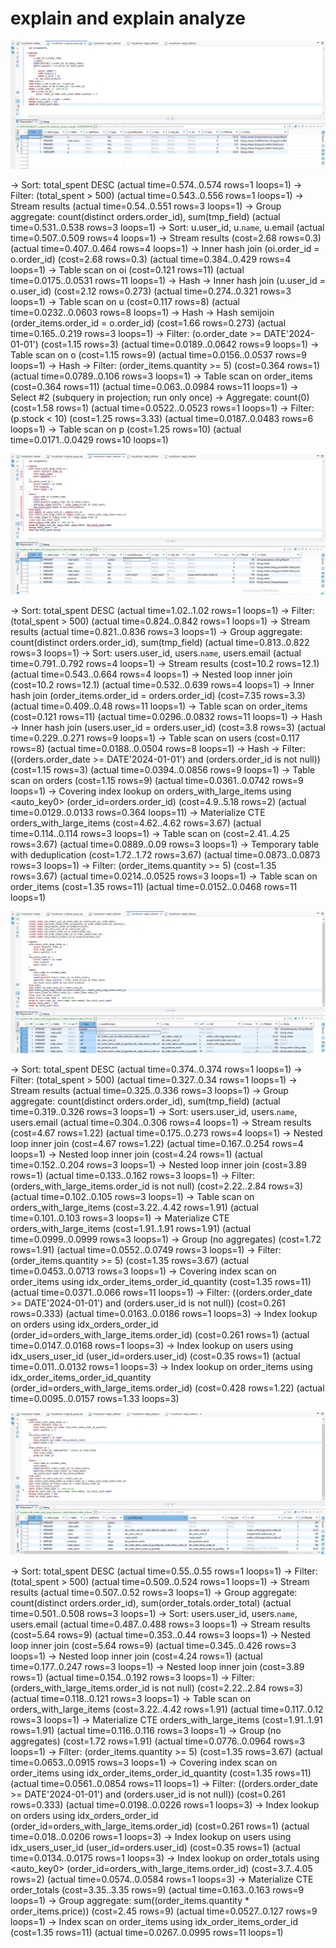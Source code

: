 # explain and explain analyze
![original query](execution_plans/original_query.png)

-> Sort: total_spent DESC  (actual time=0.574..0.574 rows=1 loops=1)
    -> Filter: (total_spent > 500)  (actual time=0.543..0.556 rows=1 loops=1)
        -> Stream results  (actual time=0.54..0.551 rows=3 loops=1)
            -> Group aggregate: count(distinct orders.order_id), sum(tmp_field)  (actual time=0.531..0.538 rows=3 loops=1)
                -> Sort: u.user_id, u.`name`, u.email  (actual time=0.507..0.509 rows=4 loops=1)
                    -> Stream results  (cost=2.68 rows=0.3) (actual time=0.407..0.464 rows=4 loops=1)
                        -> Inner hash join (oi.order_id = o.order_id)  (cost=2.68 rows=0.3) (actual time=0.384..0.429 rows=4 loops=1)
                            -> Table scan on oi  (cost=0.121 rows=11) (actual time=0.0175..0.0531 rows=11 loops=1)
                            -> Hash
                                -> Inner hash join (u.user_id = o.user_id)  (cost=2.12 rows=0.273) (actual time=0.274..0.321 rows=3 loops=1)
                                    -> Table scan on u  (cost=0.117 rows=8) (actual time=0.0232..0.0603 rows=8 loops=1)
                                    -> Hash
                                        -> Hash semijoin (order_items.order_id = o.order_id)  (cost=1.66 rows=0.273) (actual time=0.165..0.219 rows=3 loops=1)
                                            -> Filter: (o.order_date >= DATE'2024-01-01')  (cost=1.15 rows=3) (actual time=0.0189..0.0642 rows=9 loops=1)
                                                -> Table scan on o  (cost=1.15 rows=9) (actual time=0.0156..0.0537 rows=9 loops=1)
                                            -> Hash
                                                -> Filter: (order_items.quantity >= 5)  (cost=0.364 rows=1) (actual time=0.0789..0.106 rows=3 loops=1)
                                                    -> Table scan on order_items  (cost=0.364 rows=11) (actual time=0.063..0.0984 rows=11 loops=1)
-> Select #2 (subquery in projection; run only once)
    -> Aggregate: count(0)  (cost=1.58 rows=1) (actual time=0.0522..0.0523 rows=1 loops=1)
        -> Filter: (p.stock < 10)  (cost=1.25 rows=3.33) (actual time=0.0187..0.0483 rows=6 loops=1)
            -> Table scan on p  (cost=1.25 rows=10) (actual time=0.0171..0.0429 rows=10 loops=1)


![step 1](execution_plans/step1.png)

-> Sort: total_spent DESC  (actual time=1.02..1.02 rows=1 loops=1)
    -> Filter: (total_spent > 500)  (actual time=0.824..0.842 rows=1 loops=1)
        -> Stream results  (actual time=0.821..0.836 rows=3 loops=1)
            -> Group aggregate: count(distinct orders.order_id), sum(tmp_field)  (actual time=0.813..0.822 rows=3 loops=1)
                -> Sort: users.user_id, users.`name`, users.email  (actual time=0.791..0.792 rows=4 loops=1)
                    -> Stream results  (cost=10.2 rows=12.1) (actual time=0.543..0.664 rows=4 loops=1)
                        -> Nested loop inner join  (cost=10.2 rows=12.1) (actual time=0.532..0.639 rows=4 loops=1)
                            -> Inner hash join (order_items.order_id = orders.order_id)  (cost=7.35 rows=3.3) (actual time=0.409..0.48 rows=11 loops=1)
                                -> Table scan on order_items  (cost=0.121 rows=11) (actual time=0.0296..0.0832 rows=11 loops=1)
                                -> Hash
                                    -> Inner hash join (users.user_id = orders.user_id)  (cost=3.8 rows=3) (actual time=0.229..0.271 rows=9 loops=1)
                                        -> Table scan on users  (cost=0.117 rows=8) (actual time=0.0188..0.0504 rows=8 loops=1)
                                        -> Hash
                                            -> Filter: ((orders.order_date >= DATE'2024-01-01') and (orders.order_id is not null))  (cost=1.15 rows=3) (actual time=0.0394..0.0856 rows=9 loops=1)
                                                -> Table scan on orders  (cost=1.15 rows=9) (actual time=0.0361..0.0742 rows=9 loops=1)
                            -> Covering index lookup on orders_with_large_items using <auto_key0> (order_id=orders.order_id)  (cost=4.9..5.18 rows=2) (actual time=0.0129..0.0133 rows=0.364 loops=11)
                                -> Materialize CTE orders_with_large_items  (cost=4.62..4.62 rows=3.67) (actual time=0.114..0.114 rows=3 loops=1)
                                    -> Table scan on <temporary>  (cost=2.41..4.25 rows=3.67) (actual time=0.0889..0.09 rows=3 loops=1)
                                        -> Temporary table with deduplication  (cost=1.72..1.72 rows=3.67) (actual time=0.0873..0.0873 rows=3 loops=1)
                                            -> Filter: (order_items.quantity >= 5)  (cost=1.35 rows=3.67) (actual time=0.0214..0.0525 rows=3 loops=1)
                                                -> Table scan on order_items  (cost=1.35 rows=11) (actual time=0.0152..0.0468 rows=11 loops=1)


![step 2](execution_plans/step2.png)

-> Sort: total_spent DESC  (actual time=0.374..0.374 rows=1 loops=1)
    -> Filter: (total_spent > 500)  (actual time=0.327..0.34 rows=1 loops=1)
        -> Stream results  (actual time=0.325..0.336 rows=3 loops=1)
            -> Group aggregate: count(distinct orders.order_id), sum(tmp_field)  (actual time=0.319..0.326 rows=3 loops=1)
                -> Sort: users.user_id, users.`name`, users.email  (actual time=0.304..0.306 rows=4 loops=1)
                    -> Stream results  (cost=4.67 rows=1.22) (actual time=0.175..0.273 rows=4 loops=1)
                        -> Nested loop inner join  (cost=4.67 rows=1.22) (actual time=0.167..0.254 rows=4 loops=1)
                            -> Nested loop inner join  (cost=4.24 rows=1) (actual time=0.152..0.204 rows=3 loops=1)
                                -> Nested loop inner join  (cost=3.89 rows=1) (actual time=0.133..0.162 rows=3 loops=1)
                                    -> Filter: (orders_with_large_items.order_id is not null)  (cost=2.22..2.84 rows=3) (actual time=0.102..0.105 rows=3 loops=1)
                                        -> Table scan on orders_with_large_items  (cost=3.22..4.42 rows=1.91) (actual time=0.101..0.103 rows=3 loops=1)
                                            -> Materialize CTE orders_with_large_items  (cost=1.91..1.91 rows=1.91) (actual time=0.0999..0.0999 rows=3 loops=1)
                                                -> Group (no aggregates)  (cost=1.72 rows=1.91) (actual time=0.0552..0.0749 rows=3 loops=1)
                                                    -> Filter: (order_items.quantity >= 5)  (cost=1.35 rows=3.67) (actual time=0.0453..0.0713 rows=3 loops=1)
                                                        -> Covering index scan on order_items using idx_order_items_order_id_quantity  (cost=1.35 rows=11) (actual time=0.0371..0.066 rows=11 loops=1)
                                    -> Filter: ((orders.order_date >= DATE'2024-01-01') and (orders.user_id is not null))  (cost=0.261 rows=0.333) (actual time=0.0163..0.0186 rows=1 loops=3)
                                        -> Index lookup on orders using idx_orders_order_id (order_id=orders_with_large_items.order_id)  (cost=0.261 rows=1) (actual time=0.0147..0.0168 rows=1 loops=3)
                                -> Index lookup on users using idx_users_user_id (user_id=orders.user_id)  (cost=0.35 rows=1) (actual time=0.011..0.0132 rows=1 loops=3)
                            -> Index lookup on order_items using idx_order_items_order_id_quantity (order_id=orders_with_large_items.order_id)  (cost=0.428 rows=1.22) (actual time=0.0095..0.0157 rows=1.33 loops=3)


![step 3](execution_plans/step3.png)

-> Sort: total_spent DESC  (actual time=0.55..0.55 rows=1 loops=1)
    -> Filter: (total_spent > 500)  (actual time=0.509..0.524 rows=1 loops=1)
        -> Stream results  (actual time=0.507..0.52 rows=3 loops=1)
            -> Group aggregate: count(distinct orders.order_id), sum(order_totals.order_total)  (actual time=0.501..0.508 rows=3 loops=1)
                -> Sort: users.user_id, users.`name`, users.email  (actual time=0.487..0.488 rows=3 loops=1)
                    -> Stream results  (cost=5.64 rows=9) (actual time=0.353..0.44 rows=3 loops=1)
                        -> Nested loop inner join  (cost=5.64 rows=9) (actual time=0.345..0.426 rows=3 loops=1)
                            -> Nested loop inner join  (cost=4.24 rows=1) (actual time=0.177..0.247 rows=3 loops=1)
                                -> Nested loop inner join  (cost=3.89 rows=1) (actual time=0.154..0.192 rows=3 loops=1)
                                    -> Filter: (orders_with_large_items.order_id is not null)  (cost=2.22..2.84 rows=3) (actual time=0.118..0.121 rows=3 loops=1)
                                        -> Table scan on orders_with_large_items  (cost=3.22..4.42 rows=1.91) (actual time=0.117..0.12 rows=3 loops=1)
                                            -> Materialize CTE orders_with_large_items  (cost=1.91..1.91 rows=1.91) (actual time=0.116..0.116 rows=3 loops=1)
                                                -> Group (no aggregates)  (cost=1.72 rows=1.91) (actual time=0.0776..0.0964 rows=3 loops=1)
                                                    -> Filter: (order_items.quantity >= 5)  (cost=1.35 rows=3.67) (actual time=0.0653..0.0915 rows=3 loops=1)
                                                        -> Covering index scan on order_items using idx_order_items_order_id_quantity  (cost=1.35 rows=11) (actual time=0.0561..0.0854 rows=11 loops=1)
                                    -> Filter: ((orders.order_date >= DATE'2024-01-01') and (orders.user_id is not null))  (cost=0.261 rows=0.333) (actual time=0.0198..0.0226 rows=1 loops=3)
                                        -> Index lookup on orders using idx_orders_order_id (order_id=orders_with_large_items.order_id)  (cost=0.261 rows=1) (actual time=0.018..0.0206 rows=1 loops=3)
                                -> Index lookup on users using idx_users_user_id (user_id=orders.user_id)  (cost=0.35 rows=1) (actual time=0.0134..0.0175 rows=1 loops=3)
                            -> Index lookup on order_totals using <auto_key0> (order_id=orders_with_large_items.order_id)  (cost=3.7..4.05 rows=2) (actual time=0.0574..0.0584 rows=1 loops=3)
                                -> Materialize CTE order_totals  (cost=3.35..3.35 rows=9) (actual time=0.163..0.163 rows=9 loops=1)
                                    -> Group aggregate: sum((order_items.quantity * order_items.price))  (cost=2.45 rows=9) (actual time=0.0527..0.127 rows=9 loops=1)
                                        -> Index scan on order_items using idx_order_items_order_id  (cost=1.35 rows=11) (actual time=0.0267..0.0995 rows=11 loops=1)


